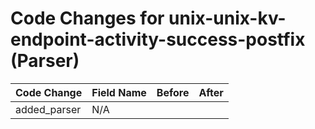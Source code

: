 # Code Changes for unix-unix-kv-endpoint-activity-success-postfix (Parser)

| Code Change | Field Name | Before | After |
|-------------|------------|--------|-------|
| added_parser | N/A |  |  |
